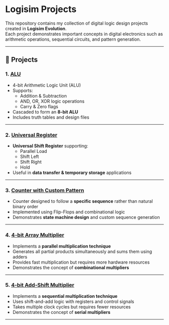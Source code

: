 # Logisim Projects

This repository contains my collection of digital logic design projects created in **Logisim Evolution**.  
Each project demonstrates important concepts in digital electronics such as arithmetic operations, sequential circuits, and pattern generation.  

---

## 🔹 Projects

### 1. [ALU](./ALU)
- 4-bit Arithmetic Logic Unit (ALU)  
- Supports:
  - Addition & Subtraction
  - AND, OR, XOR logic operations
  - Carry & Zero flags
- Cascaded to form an **8-bit ALU**  
- Includes truth tables and design files  

---

### 2. [Universal Register](./Universal_Register)
- **Universal Shift Register** supporting:
  - Parallel Load
  - Shift Left
  - Shift Right
  - Hold  
- Useful in **data transfer & temporary storage** applications  

---

### 3. [Counter with Custom Pattern](./Counter)
- Counter designed to follow a **specific sequence** rather than natural binary order  
- Implemented using Flip-Flops and combinational logic  
- Demonstrates **state machine design** and custom sequence generation  

---

### 4. [4-bit Array Multiplier](./Array_Multiplier)
- Implements a **parallel multiplication technique**  
- Generates all partial products simultaneously and sums them using adders  
- Provides fast multiplication but requires more hardware resources  
- Demonstrates the concept of **combinational multipliers**  

---

### 5. [4-bit Add-Shift Multiplier](./Add_Shift_Multiplier)
- Implements a **sequential multiplication technique**  
- Uses shift-and-add logic with registers and control signals  
- Takes multiple clock cycles but requires fewer resources  
- Demonstrates the concept of **serial multipliers**  

---

